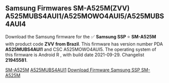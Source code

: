 <h2>Samsung Firmwares SM-A525M(ZVV) A525MUBS4AUI1/A525MOWO4AUI5/A525MUBS4AUI4</h2>
Download the Samsung firmware for the ✅ <strong>Samsung SSP </strong> ⭐ <strong>SM-A525M</strong> with product code <strong>ZVV</strong> <strong> from Brazil</strong>. This firmware has version number PDA <strong>A525MUBS4AUI1</strong> and CSC A525MOWO4AUI5. The operating system of this firmware is Android R , with build date 2021-09-29. Changelist <strong>21945581</strong>.


[SM-A525M](https://samfirm.shop/samsung/model/SM-A525M)
[A525MUBS4AUI1](https://samfirm.shop/samsung/pda/A525MUBS4AUI1)
[Download Firmware Samsung SSP SM-A525M](https://samfirm.shop/samsung/firmware/461293)
